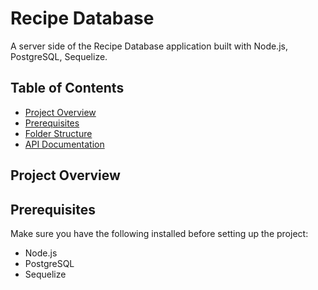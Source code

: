 # Recipe Database

A server side of the Recipe Database application built with Node.js, PostgreSQL, Sequelize.

## Table of Contents

- [Project Overview](#project-overview)
- [Prerequisites](#prerequisites)
- [Folder Structure](#folder-structure)
- [API Documentation](#api-documentation)



## Project Overview


## Prerequisites

Make sure you have the following installed before setting up the project:

- Node.js
- PostgreSQL
- Sequelize